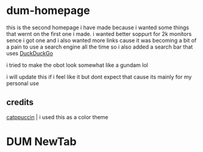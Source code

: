 # dum-homepage
this is the second homepage i have made because i wanted some things that wernt on the first one i made.
i wanted better soppurt for 2k monitors sence i got one and i also wanted more links cause it was becoming 
a bit of a pain to use a search engine all the time so i also added a search bar that uses [DuckDuckGo](https://duckduckgo.com/)

i tried to make the obot look somewhat like a gundam lol

i will update this if i feel like it but dont expect that cause its mainly for my personal use

## credits
[catppuccin](https://github.com/catppuccin/catppuccin) | i used this as a color theme



<h1>DUM NewTab</h1>